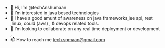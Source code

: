 - 👋 Hi, I’m @techAnshumaan
- 👀 I’m interested in java besed technologies
- 🌱 I have a good amunt of awareness on java frameworks,jee api, rest ,linux, could (aws) , & devops related tools.  
- 💞️ I’m looking to collaborate on any real time deployment or development ,
- 📫 How to reach me tech.spmaan@gmail.com

<!---
techAnshumaan/techAnshumaan is a ✨ special ✨ repository because its `README.md` (this file) appears on your GitHub profile.
You can click the Preview link to take a look at your changes.
--->
